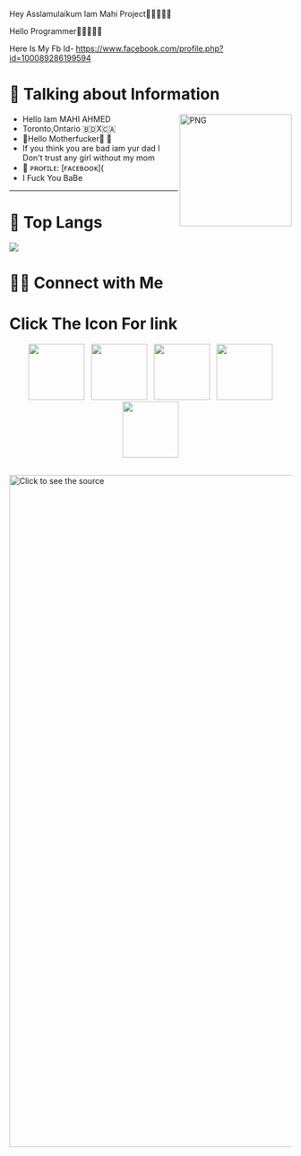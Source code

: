 Hey Asslamulaikum Iam Mahi Project🌸🌸🌸🌸🌸

Hello Programmer🥵💦🍁😊💋

Here Is My Fb Id- https://www.facebook.com/profile.php?id=100089286199594
# 📰 Talking about Information
<img align="right" width=200px alt="PNG" src="https://i.ibb.co/PcFx4GJ/image.jpg" />

-   Hello Iam MAHI AHMED
-   Toronto,Ontario 🇧🇩X🇨🇦
-   🫦Hello Motherfucker🖕 🖕
-   If you think you are bad iam yur dad
I Don't trust any girl without my mom
-   🍁 ᴘʀᴏғɪʟᴇ: [ғᴀᴄᴇʙᴏᴏᴋ]([](https://www.facebook.com/profile.php?id=100089286199594)
- I Fuck You BaBe
<hr>

# 📖 Top Langs
![](https://i.ibb.co/JpJmFsZ/image.jpg)


# 🤝🏻 Connect with Me


# Click The Icon For link
<p align="center">
&nbsp; <a href="𝐍𝐀𝐈𝐈" target="_blank" rel="noopener noreferrer"><img src="https://www.facebook.com/profile.php?id=100089286199594" width="100" /></a>
&nbsp; <a href="https://chat.whatsapp.com/𝐍𝐀𝐈𝐈" target="_blank" rel="noopener noreferrer"><img src="https://cdn-icons-png.flaticon.com/512/3670/3670051.png" width="100" /></a>    
&nbsp; <a href="https://github.com/MR-AYAN-CHOWDHURY" target="_blank" rel="noopener noreferrer"><img src="https://img.icons8.com/plasticine/100/000000/github.png" width="100" /></a>
&nbsp; <a href="[(https://www.facebook.com/NOOBS.DEVELOPER.AYAN)]()" target="_blank" rel="noopener noreferrer"><img src="https://img.icons8.com/plasticine/100/000000/facebook.png"  width="100" /></a>
&nbsp; <a href="mailto: mohammadayan55505@gmail.com" target="_blank" rel="noopener noreferrer"><img src="https://img.icons8.com/plasticine/100/000000/gmail.png"  width="100" /></a>
</p>
<br>
<a href="#" target="_blank">
	<img src="https://imgur.com/a/HkuD0bH" width="1200" alt="Click to see the source" />
</a>  
</a>
